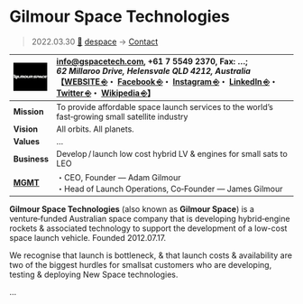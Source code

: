 # Gilmour Space Technologies
> 2022.03.30 [🚀](../../../index/index.md) [despace](../index.md) → [Contact](../contact.md)

|[![](../f/contact/g/gilmour_st_logo1_thumb.webp)](../f/contact/g/gilmour_st_logo1.webp)|<info@gspacetech.com>, +61 7 5549 2370, Fax: …;<br> *62 Millaroo Drive, Helensvale QLD 4212, Australia*<br> 【[WEBSITE ⎆](https://www.gspacetech.com/)・ [Facebook ⎆](https://www.facebook.com/gilmourspacetech/)・ [Instagram ⎆](https://www.instagram.com/gilmourspace/)・ [LinkedIn ⎆](https://www.linkedin.com/company/gilmour-space-technologies/)・ [Twitter ⎆](https://twitter.com/gilmourspace)・ [Wikipedia ⎆](https://en.wikipedia.org/wiki/Gilmour_Space_Technologies)】|
|:-|:-|
|**Mission**|To provide affordable space launch services to the world’s fast‑growing small satellite industry|
|**Vision**|All orbits. All planets.|
|**Values**|…|
|**Business**|Develop / launch low cost hybrid LV & engines for small sats to LEO|
|**[MGMT](../mgmt.md)**|・CEO, Founder — Adam Gilmour<br> ・Head of Launch Operations, Co‑Founder — James Gilmour|

**Gilmour Space Technologies** (also known as **Gilmour Space**) is a venture‑funded Australian space company  that is developing hybrid‑engine rockets & associated technology to support the development of a low-cost space launch vehicle. Founded 2012.07.17.

We recognise that launch is bottleneck, & that launch costs & availability are two of the biggest hurdles for smallsat customers who are developing, testing & deploying New Space technologies.

<p style="page-break-after:always"> </p>

…
